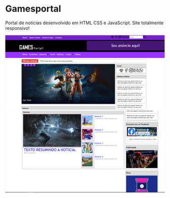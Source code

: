 # Gamesportal

Portal de notícias desenvolvido em HTML CSS e JavaScript. Site totalmente responsivo!

![Image description](assets/images/layout1.PNG)
![Image description](assets/images/layout2.PNG)
